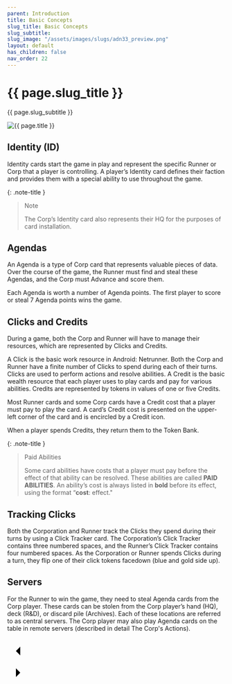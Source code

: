 ```yaml
---
parent: Introduction
title: Basic Concepts
slug_title: Basic Concepts
slug_subtitle:
slug_image: "/assets/images/slugs/adn33_preview.png"
layout: default
has_children: false
nav_order: 22
---
```

<div class="slug">
    <div class="title-container">
        <h1 class="page-slug_title">{{ page.slug_title }}</h1>
        <p class="page-slug_subtitle">{{ page.slug_subtitle }}</p>
    </div>
    <div class="image-container faded-left">
        <img src="{{ page.slug_image | relative_url }}" alt="{{ page.title }}" />
    </div>
</div>

## Identity (ID)
Identity cards start the game in play and represent the specific Runner or Corp that a player is controlling. A player’s Identity card defines their faction and provides them with a special ability to use throughout the game.

{: .note-title }
> Note
>
> The Corp’s Identity card also represents their HQ for the purposes of card installation.

## Agendas
An Agenda is a type of Corp card that represents valuable pieces of data. Over the course of the game, the Runner must find and steal these Agendas, and the Corp must Advance and score them.

Each Agenda is worth a number of Agenda points. The first player to score or steal 7 Agenda points wins the game.

## Clicks and Credits
During a game, both the Corp and Runner will have to manage their resources, which are represented by Clicks and Credits.

A Click is the basic work resource in Android: Netrunner. Both the Corp and Runner have a finite number of Clicks to spend during each of their turns. Clicks are used to perform actions and resolve abilities. A Credit is the basic wealth resource that each player uses to play cards and pay for various abilities. Credits are represented by tokens in values of one or five Credits.

Most Runner cards and some Corp cards have a Credit cost that a player must pay to play the card. A card’s Credit cost is presented on the upper-left corner of the card and is encircled by a Credit icon.

When a player spends Credits, they return them to the Token Bank.

{: .note-title }
> Paid Abilities
>
> Some card abilities have costs that a player must pay before the effect of that ability can be resolved. These abilities are called **PAID ABILITIES**. An ability’s cost is always listed in **bold** before its effect, using the format “**cost**: effect."

## Tracking Clicks
Both the Corporation and Runner track the Clicks they spend during their turns by using a Click Tracker card. The Corporation’s Click Tracker contains three numbered spaces, and the Runner’s Click Tracker contains four numbered spaces. As the Corporation or Runner spends Clicks during a turn, they flip one of their click tokens facedown (blue and gold side up).

## Servers
For the Runner to win the game, they need to steal Agenda cards from the Corp player. These cards can be stolen from the Corp player’s hand (HQ), deck (R&D), or discard pile (Archives). Each of these locations are referred to as central servers. The Corp player may also play Agenda cards on the table in remote servers (described in detail The Corp's Actions).


<div class="nav-buttons">
  <!-- Previous Button -->
  <a href="/docs/example" class="nav-button" aria-label="Previous page">
    <div class="nav-item">
      <svg xmlns="http://www.w3.org/2000/svg" width="50" height="50" viewBox="0 0 50 50">
        <path d="M30 20L20 30L30 40" />
      </svg>
    </div>
  </a>

  <!-- Next Button -->
  <a href="/docs/introduction/playing" class="nav-button" aria-label="Next page">
    <div class="nav-item">
      <svg xmlns="http://www.w3.org/2000/svg" width="50" height="50" viewBox="0 0 50 50">
        <path d="M20 20L30 30L20 40" />
      </svg>
    </div>
  </a>
</div>
